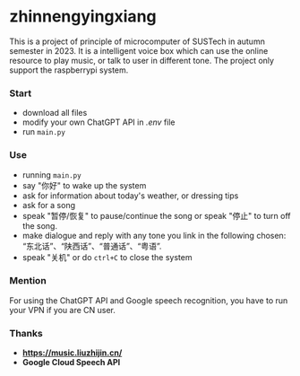 # zhinnengyingxiang

This is a project of principle of microcomputer of SUSTech in autumn semester in 2023. It is a intelligent voice box which can use the online resource to play music, or talk to user in different tone. The project only support the raspberrypi system.   

### Start
- download all files
- modify your own ChatGPT API in *.env* file
- run `main.py`

### Use
- running `main.py`
- say "你好" to wake up the system
- ask for information about today's weather, or dressing tips
- ask for a song
- speak "暂停/恢复" to pause/continue the song or speak "停止" to turn off the song.
- make dialogue and reply with any tone you link in the following chosen: “东北话”、“陕西话”、“普通话”、“粤语”.
- speak "关机" or do `ctrl+C` to close the system

### Mention
For using the ChatGPT API and Google speech recognition, you have to run your VPN if you are CN user.  

### Thanks
- **https://music.liuzhijin.cn/**
- **Google Cloud Speech API**

